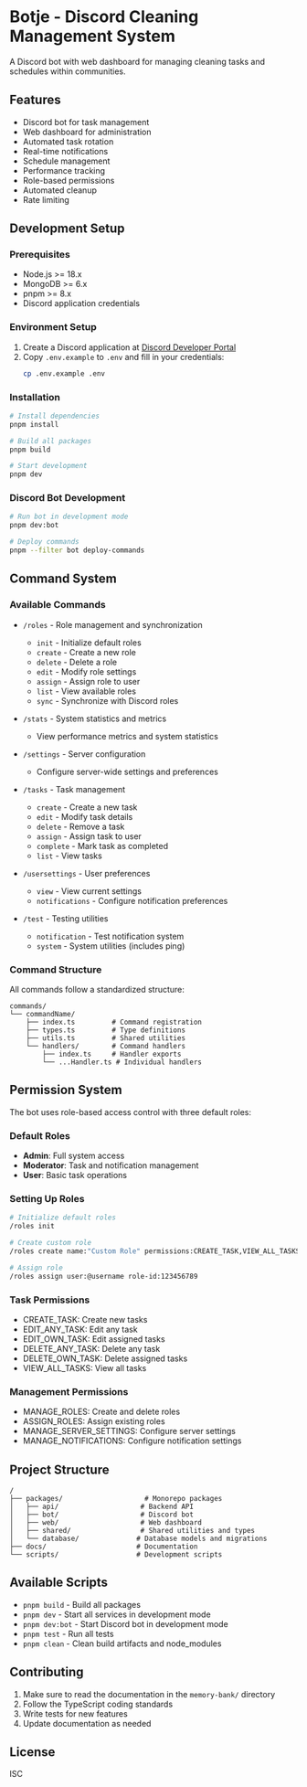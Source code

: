 # Botje - Discord Cleaning Management System

A Discord bot with web dashboard for managing cleaning tasks and schedules within communities.

## Features

- Discord bot for task management
- Web dashboard for administration
- Automated task rotation
- Real-time notifications
- Schedule management
- Performance tracking
- Role-based permissions
- Automated cleanup
- Rate limiting

## Development Setup

### Prerequisites

- Node.js >= 18.x
- MongoDB >= 6.x
- pnpm >= 8.x
- Discord application credentials

### Environment Setup

1. Create a Discord application at [Discord Developer Portal](https://discord.com/developers/applications)
2. Copy `.env.example` to `.env` and fill in your credentials:
   ```bash
   cp .env.example .env
   ```

### Installation

```bash
# Install dependencies
pnpm install

# Build all packages
pnpm build

# Start development
pnpm dev
```

### Discord Bot Development

```bash
# Run bot in development mode
pnpm dev:bot

# Deploy commands
pnpm --filter bot deploy-commands
```

## Command System

### Available Commands

- `/roles` - Role management and synchronization
  - `init` - Initialize default roles
  - `create` - Create a new role
  - `delete` - Delete a role
  - `edit` - Modify role settings
  - `assign` - Assign role to user
  - `list` - View available roles
  - `sync` - Synchronize with Discord roles

- `/stats` - System statistics and metrics
  - View performance metrics and system statistics

- `/settings` - Server configuration
  - Configure server-wide settings and preferences

- `/tasks` - Task management
  - `create` - Create a new task
  - `edit` - Modify task details
  - `delete` - Remove a task
  - `assign` - Assign task to user
  - `complete` - Mark task as completed
  - `list` - View tasks

- `/usersettings` - User preferences
  - `view` - View current settings
  - `notifications` - Configure notification preferences

- `/test` - Testing utilities
  - `notification` - Test notification system
  - `system` - System utilities (includes ping)

### Command Structure

All commands follow a standardized structure:
```
commands/
└── commandName/
    ├── index.ts         # Command registration
    ├── types.ts         # Type definitions
    ├── utils.ts         # Shared utilities
    └── handlers/        # Command handlers
        ├── index.ts     # Handler exports
        └── ...Handler.ts # Individual handlers
```

## Permission System

The bot uses role-based access control with three default roles:

### Default Roles
- **Admin**: Full system access
- **Moderator**: Task and notification management
- **User**: Basic task operations

### Setting Up Roles
```bash
# Initialize default roles
/roles init

# Create custom role
/roles create name:"Custom Role" permissions:CREATE_TASK,VIEW_ALL_TASKS

# Assign role
/roles assign user:@username role-id:123456789
```

### Task Permissions
- CREATE_TASK: Create new tasks
- EDIT_ANY_TASK: Edit any task
- EDIT_OWN_TASK: Edit assigned tasks
- DELETE_ANY_TASK: Delete any task
- DELETE_OWN_TASK: Delete assigned tasks
- VIEW_ALL_TASKS: View all tasks

### Management Permissions
- MANAGE_ROLES: Create and delete roles
- ASSIGN_ROLES: Assign existing roles
- MANAGE_SERVER_SETTINGS: Configure server settings
- MANAGE_NOTIFICATIONS: Configure notification settings

## Project Structure

```
/
├── packages/                    # Monorepo packages
│   ├── api/                    # Backend API
│   ├── bot/                    # Discord bot
│   ├── web/                    # Web dashboard
│   ├── shared/                 # Shared utilities and types
│   └── database/              # Database models and migrations
├── docs/                      # Documentation
└── scripts/                   # Development scripts
```

## Available Scripts

- `pnpm build` - Build all packages
- `pnpm dev` - Start all services in development mode
- `pnpm dev:bot` - Start Discord bot in development mode
- `pnpm test` - Run all tests
- `pnpm clean` - Clean build artifacts and node_modules

## Contributing

1. Make sure to read the documentation in the `memory-bank/` directory
2. Follow the TypeScript coding standards
3. Write tests for new features
4. Update documentation as needed

## License

ISC